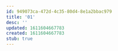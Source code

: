 ```yaml
---
id: 949073ca-472d-4c35-80d4-8e1a2bbac979
title: '01'
desc: ''
updated: 1611604667783
created: 1611604667783
stub: true
---
```


